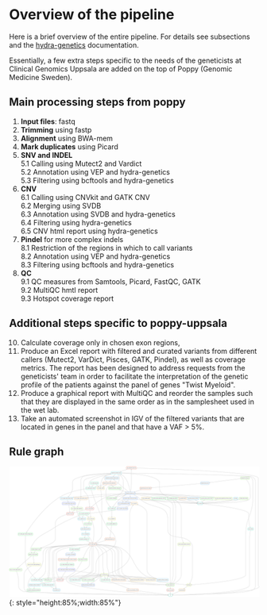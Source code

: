# Overview of the pipeline
Here is a brief overview of the entire pipeline. For details see subsections and the [hydra-genetics](https://github.com/hydra-genetics/hydra-genetics) documentation.

Essentially, a few extra steps specific to the needs of the geneticists at Clinical Genomics Uppsala are added
on the top of Poppy (Genomic Medicine Sweden).


## Main processing steps from poppy
1. **Input files**: fastq
2. **Trimming** using fastp
3. **Alignment** using BWA-mem
4. **Mark duplicates** using Picard
5. **SNV and INDEL**  
  5.1 Calling using Mutect2 and Vardict  
  5.2 Annotation using VEP and hydra-genetics  
  5.3 Filtering using bcftools and hydra-genetics  
6. **CNV**  
  6.1 Calling using CNVkit and GATK CNV  
  6.2 Merging using SVDB  
  6.3 Annotation using SVDB and hydra-genetics  
  6.4 Filtering using hydra-genetics  
  6.5 CNV html report using hydra-genetics
7. **Pindel** for more complex indels  
  8.1 Restriction of the regions in which to call variants  
  8.2 Annotation using VEP and hydra-genetics  
  8.3 Filtering using bcftools and hydra-genetics  
9. **QC**  
  9.1 QC measures from Samtools, Picard, FastQC, GATK  
  9.2 MultiQC hmtl report  
  9.3 Hotspot coverage report  

## Additional steps specific to poppy-uppsala
10. Calculate coverage only in chosen exon regions,
11. Produce an Excel report with filtered and curated variants from different callers (Mutect2, VarDict, Pisces, GATK, Pindel), 
as well as coverage metrics. The report has been designed to address requests from the geneticists' team 
in order to facilitate the interpretation of the genetic profile of the patients against the panel of genes "Twist Myeloid".
12. Produce a graphical report with MultiQC and reorder the samples such that they are displayed in the same order 
as in the samplesheet used in the wet lab.
13. Take an automated screenshot in IGV of the filtered variants that are located in genes in the panel and that have a VAF > 5%.

## Rule graph
![rulegraph](https://github.com/clinical-genomics-uppsala/poppy_uppsala/blob/15d6dac6976343cb8157c0386d256ac345b8bcf8/images/rulegraph.png){: style="height:85%;width:85%"} 
